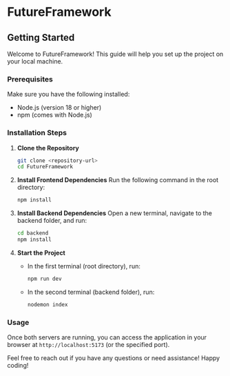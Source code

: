 # FutureFramework

## Getting Started

Welcome to FutureFramework! This guide will help you set up the project on your local machine.

### Prerequisites

Make sure you have the following installed:

- Node.js (version 18 or higher)
- npm (comes with Node.js)

### Installation Steps

1. **Clone the Repository**
   ```bash
   git clone <repository-url>
   cd FutureFramework
   ```

2. **Install Frontend Dependencies**
   Run the following command in the root directory:
   ```bash
   npm install
   ```

3. **Install Backend Dependencies**
   Open a new terminal, navigate to the backend folder, and run:
   ```bash
   cd backend
   npm install
   ```

4. **Start the Project**
   - In the first terminal (root directory), run:
     ```bash
     npm run dev
     ```
   - In the second terminal (backend folder), run:
     ```bash
     nodemon index
     ```

### Usage

Once both servers are running, you can access the application in your browser at `http://localhost:5173` (or the specified port).

Feel free to reach out if you have any questions or need assistance! Happy coding!